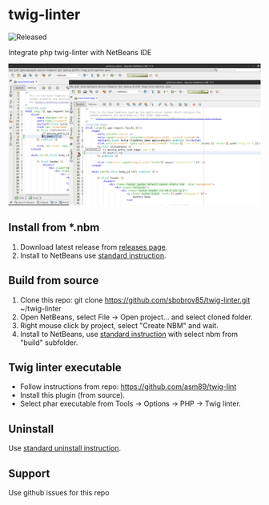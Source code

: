 # twig-linter

![Released](https://img.shields.io/badge/status-released-green.svg)

Integrate php twig-linter with NetBeans IDE

![plugin screen](screen.jpg "Plugin screen")

## Install from *.nbm

1. Download latest release from [releases page](https://github.com/sbobrov85/twig-linter/releases).
2. Install to NetBeans use [standard instruction](http://wiki.netbeans.org/InstallingAPlugin).

## Build from source

1. Clone this repo: git clone https://github.com/sbobrov85/twig-linter.git ~/twig-linter
2. Open NetBeans, select File -> Open project... and select cloned folder.
3. Right mouse click by project, select "Create NBM" and wait.
4. Install to NetBeans, use [standard instruction](http://wiki.netbeans.org/InstallingAPlugin) with select nbm from "build" subfolder.
  
## Twig linter executable

* Follow instructions from repo: https://github.com/asm89/twig-lint
* Install this plugin (from source).
* Select phar executable from Tools -> Options -> PHP -> Twig linter.

## Uninstall

Use [standard uninstall instruction](http://wiki.netbeans.org/PluginUninstallation).

## Support

Use github issues for this repo
